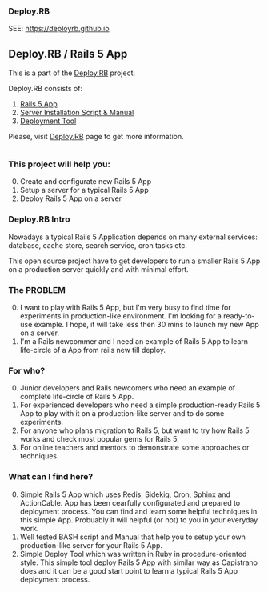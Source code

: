 ### Deploy.RB

SEE: https://deployrb.github.io

## Deploy.RB / Rails 5 App

This is a part of the [Deploy.RB](https://deployrb.github.io/) project.

Deploy.RB consists of:

1. [Rails 5 App](https://github.com/DeployRB/Rails5App)
2. [Server Installation Script & Manual](https://github.com/DeployRB/SetupServer)
3. [Deployment Tool](https://github.com/DeployRB/DeployTool)

Please, visit [Deploy.RB](https://deployrb.github.io/) page to get more information.

```
```

### This project will help you:

0. Create and configurate new Rails 5 App
0. Setup a server for a typical Rails 5 App
0. Deploy Rails 5 App on a server

### Deploy.RB Intro

Nowadays a typical Rails 5 Application depends on many external services: database, cache store, search service, cron tasks etc.

This open source project have to get developers to run a smaller Rails 5 App on a production server quickly and with minimal effort.

### The PROBLEM

0. I want to play with Rails 5 App, but I'm very busy to find time for experiments in production-like environment. I'm looking for a ready-to-use example. I hope, it will take less then 30 mins to launch my new App on a server.
0. I'm a Rails newcommer and I need an example of Rails 5 App to learn life-circle of a App from rails new till deploy.

### For who?

0. Junior developers and Rails newcomers who need an example of complete life-circle of Rails 5 App.
0. For experienced developers who need a simple production-ready Rails 5 App to play with it on a production-like server and to do some experiments.
0. For anyone who plans migration to Rails 5, but want to try how Rails 5 works and check most popular gems for Rails 5.
0. For online teachers and mentors to demonstrate some approaches or techniques.

### What can I find here?

0. Simple Rails 5 App which uses Redis, Sidekiq, Cron, Sphinx and ActionCable. App has been cearfully configurated and prepared to deployment process. You can find and learn some helpful techniques in this simple App. Probuably it will helpful (or not) to you in your everyday work.
0. Well tested BASH script and Manual that help you to setup your own production-like server for your Rails 5 App.
0. Simple Deploy Tool which was written in Ruby in procedure-oriented style. This simple tool deploy Rails 5 App with similar way as Capistrano does and it can be a good start point to learn a typical Rails 5 App deployment process.
